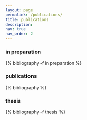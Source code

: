 ```yaml
---
layout: page
permalink: /publications/
title: publications
description: 
nav: true
nav_order: 2
---
```


### in preparation

<div class="publications">
{% bibliography -f in preparation %}

</div>
  
### publications

<!-- _pages/publications.md -->
<div class="publications">

{% bibliography %}
</div>

### thesis

<div class="publications">
{% bibliography -f thesis %}

</div>

&nbsp;

&nbsp;

&nbsp;
